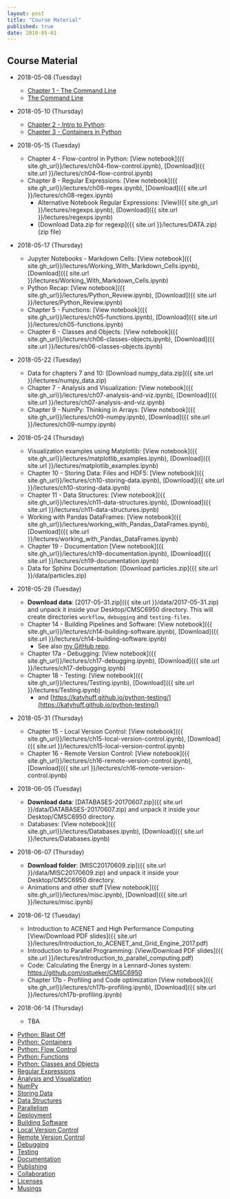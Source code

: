 ```yaml
---
layout: post
title: "Course Material"
published: true
date: 2018-05-01
---
```

## Course Material

* 2018-05-08 (Tuesday)
    * [Chapter 1 - The Command Line](http://nbviewer.ipython.org/github/CMSC6950/CMSC6950.github.io/blob/master/lectures/ch01-the-command-line.ipynb)
    * [The Command Line](http://nbviewer.ipython.org/github/physics-codes/seminar/blob/master/ch01-the-command-line.ipynb)

* 2018-05-10 (Thursday)
    * [Chapter 2 - Intro to Python](http://nbviewer.ipython.org/github/CMSC6950/CMSC6950.github.io/blob/master/lectures/ch02-python.ipynb):
    * [Chapter 3 - Containers in Python](http://nbviewer.ipython.org/github/CMSC6950/CMSC6950.github.io/blob/master/lectures/ch03-containers.ipynb)

* 2018-05-15 (Tuesday)
    * Chapter 4 - Flow-control in Python:       [View notebook]({{ site.gh_url}}/lectures/ch04-flow-control.ipynb), 
                                                [Download]({{ site.url }}/lectures/ch04-flow-control.ipynb)
    * Chapter 8 - Regular Expressions:          [View notebook]({{ site.gh_url}}/lectures/ch08-regex.ipynb), 
                                                [Download]({{ site.url }}/lectures/ch08-regex.ipynb)
        * Alternative Notebook Regular Expressions: [View]({{ site.gh_url }}/lectures/regexps.ipynb), 
                                                [Download]({{ site.url }}/lectures/regexps.ipynb)
        * [Download Data.zip for regexp]({{ site.url }}/lectures/DATA.zip) (zip file)

* 2018-05-17 (Thursday)
    * Jupyter Notebooks - Markdown Cells:       [View notebook]({{ site.gh_url}}/lectures/Working_With_Markdown_Cells.ipynb), 
                                                [Download]({{ site.url }}/lectures/Working_With_Markdown_Cells.ipynb)
    * Python Recap:                             [View notebook]({{ site.gh_url}}/lectures/Python_Review.ipynb), 
                                                [Download]({{ site.url }}/lectures/Python_Review.ipynb)
    * Chapter 5 - Functions:                    [View notebook]({{ site.gh_url}}/lectures/ch05-functions.ipynb), 
                                                [Download]({{ site.url }}/lectures/ch05-functions.ipynb)
    * Chapter 6 - Classes and Objects:          [View notebook]({{ site.gh_url}}/lectures/ch06-classes-objects.ipynb), 
                                                [Download]({{ site.url }}/lectures/ch06-classes-objects.ipynb)

* 2018-05-22 (Tuesday)
    * Data for chapters 7 and 10:               [Download numpy_data.zip]({{ site.url }}/lectures/numpy_data.zip)
    * Chapter 7 - Analysis and Visualization:   [View notebook]({{ site.gh_url}}/lectures/ch07-analysis-and-viz.ipynb), 
                                                [Download]({{ site.url }}/lectures/ch07-analysis-and-viz.ipynb)
    * Chapter 9 - NumPy: Thinking in Arrays:    [View notebook]({{ site.gh_url}}/lectures/ch09-numpy.ipynb), 
                                                [Download]({{ site.url }}/lectures/ch09-numpy.ipynb)

* 2018-05-24 (Thursday)
    * Visualization examples using Matplotlib:  [View notebook]({{ site.gh_url}}/lectures/matplotlib_examples.ipynb), 
                                                [Download]({{ site.url }}/lectures/matplotlib_examples.ipynb)
    * Chapter 10 - Storing Data: Files and HDF5: [View notebook]({{ site.gh_url}}/lectures/ch10-storing-data.ipynb), 
                                                [Download]({{ site.url }}/lectures/ch10-storing-data.ipynb)
    * Chapter 11 - Data Structures:             [View notebook]({{ site.gh_url}}/lectures/ch11-data-structures.ipynb), 
                                                [Download]({{ site.url }}/lectures/ch11-data-structures.ipynb)
    * Working with Pandas DataFrames:           [View notebook]({{ site.gh_url}}/lectures/working_with_Pandas_DataFrames.ipynb), 
                                                [Download]({{ site.url }}/lectures/working_with_Pandas_DataFrames.ipynb)
    * Chapter 19 - Documentation                [View notebook]({{ site.gh_url}}/lectures/ch19-documentation.ipynb), 
                                                [Download]({{ site.url }}/lectures/ch19-documentation.ipynb)
    * Data for Sphinx Documentation: [Download particles.zip]({{ site.url }}/data/particles.zip)

* 2018-05-29 (Tuesday)
    * **Download data**: [2017-05-31.zip]({{ site.url }}/data/2017-05-31.zip) and unpack it inside your Desktop/CMSC6950 directory.
      This will create directories `workflow`, `debugging` and `testing-files`.
    * Chapter 14 - Building Pipelines and Software: [View notebook]({{ site.gh_url}}/lectures/ch14-building-software.ipynb), 
                                                [Download]({{ site.url }}/lectures/ch14-building-software.ipynb)
        - See also [my GitHub repo](https://github.com/ostueker/workflow).
    * Chapter 17a - Debugging:                  [View notebook]({{ site.gh_url}}/lectures/ch17-debugging.ipynb), 
                                                [Download]({{ site.url }}/lectures/ch17-debugging.ipynb)
    * Chapter 18 - Testing:                     [View notebook]({{ site.gh_url}}/lectures/Testing.ipynb), 
                                                [Download]({{ site.url }}/lectures/Testing.ipynb)
        - and [https://katyhuff.github.io/python-testing/](https://katyhuff.github.io/python-testing/)

* 2018-05-31 (Thursday)
    * Chapter 15 - Local Version Control:       [View notebook]({{ site.gh_url}}/lectures/ch15-local-version-control.ipynb),
                                                [Download]({{ site.url }}/lectures/ch15-local-version-control.ipynb)
    * Chapter 16 - Remote Version Control:      [View notebook]({{ site.gh_url}}/lectures/ch16-remote-version-control.ipynb),
                                                [Download]({{ site.url }}/lectures/ch16-remote-version-control.ipynb)

* 2018-06-05 (Tuesday)
    *  **Download data**: [DATABASES-20170607.zip]({{ site.url }}/data/DATABASES-20170607.zip) and unpack it inside your Desktop/CMSC6950 directory.
    * Databases:                                [View notebook]({{ site.gh_url}}/lectures/Databases.ipynb),
                                                [Download]({{ site.url }}/lectures/Databases.ipynb)

* 2018-06-07 (Thursday)
    * **Download folder**: [MISC20170609.zip]({{ site.url }}/data/MISC20170609.zip) and unpack it inside your Desktop/CMSC6950 directory.
    * Animations and other stuff                [View notebook]({{ site.gh_url}}/lectures/misc.ipynb),
                                                [Download]({{ site.url }}/lectures/misc.ipynb)

* 2018-06-12 (Tuesday)
    * Introduction to ACENET and High Performance Computing [View/Download PDF slides]({{ site.url }}/lectures/Introduction_to_ACENET_and_Grid_Engine_2017.pdf)
    * Introduction to Parallel Programming: [View/Download PDF slides]({{ site.url }}/lectures/introduction_to_parallel_computing.pdf)
    * Code: Calculating the Energy in a Lennard-Jones system: <https://github.com/ostueker/CMSC6950>
    * Chapter 17b - Profiling and Code optimization [View notebook]({{ site.gh_url}}/lectures/ch17b-profiling.ipynb),
                                                    [Download]({{ site.url }}/lectures/ch17b-profiling.ipynb)
* 2018-06-14 (Thursday)
    * TBA



- [Python: Blast Off](http://nbviewer.ipython.org/github/physics-codes/seminar/blob/master/ch02-python.ipynb)
- [Python: Containers](http://nbviewer.ipython.org/github/physics-codes/seminar/blob/master/ch03-containers.ipynb)
- [Python: Flow Control](http://nbviewer.ipython.org/github/physics-codes/seminar/blob/master/ch04-flow-control.ipynb)
- [Python: Functions](http://nbviewer.ipython.org/github/physics-codes/seminar/blob/master/ch05-functions.ipynb)
- [Python: Classes and Objects](http://nbviewer.ipython.org/github/physics-codes/seminar/blob/master/ch06-classes-objects.ipynb)
- [Regular Expressions](http://nbviewer.ipython.org/github/physics-codes/seminar/blob/master/ch07-regex.ipynb)
- [Analysis and Visualization](http://nbviewer.ipython.org/github/physics-codes/seminar/blob/master/ch08-analysis-and-viz.ipynb)
- [NumPy](http://nbviewer.ipython.org/github/physics-codes/seminar/blob/master/ch09-numpy.ipynb)
- [Storing Data](http://nbviewer.ipython.org/github/physics-codes/seminar/blob/master/ch10-storing-data.ipynb)
- [Data Structures](http://nbviewer.ipython.org/github/physics-codes/seminar/blob/master/ch11-data-structures.ipynb)
- [Parallelism](http://nbviewer.ipython.org/github/physics-codes/seminar/blob/master/ch12-parallelism.ipynb)
- [Deployment](http://nbviewer.ipython.org/github/physics-codes/seminar/blob/master/ch13-deployment.ipynb)
- [Building Software](http://nbviewer.ipython.org/github/physics-codes/seminar/blob/master/ch14-building-software.ipynb)
- [Local Version Control](http://nbviewer.ipython.org/github/physics-codes/seminar/blob/master/ch15-local-version-control.ipynb)
- [Remote Version Control](http://nbviewer.ipython.org/github/physics-codes/seminar/blob/master/ch16-remote-version-control.ipynb)
- [Debugging](http://nbviewer.ipython.org/github/physics-codes/seminar/blob/master/ch17-debugging.ipynb)
- [Testing](http://nbviewer.ipython.org/github/physics-codes/seminar/blob/master/ch18-testing.ipynb)
- [Documentation](http://nbviewer.ipython.org/github/physics-codes/seminar/blob/master/ch19-documentation.ipynb)
- [Publishing](http://nbviewer.ipython.org/github/physics-codes/seminar/blob/master/ch20-publishing.ipynb)
- [Collaboration](http://nbviewer.ipython.org/github/physics-codes/seminar/blob/master/ch21-collaboration.ipynb)
- [Licenses](http://nbviewer.ipython.org/github/physics-codes/seminar/blob/master/ch22-licenses.ipynb)
- [Musings](http://nbviewer.ipython.org/github/physics-codes/seminar/blob/master/ch23-musings.ipynb)
